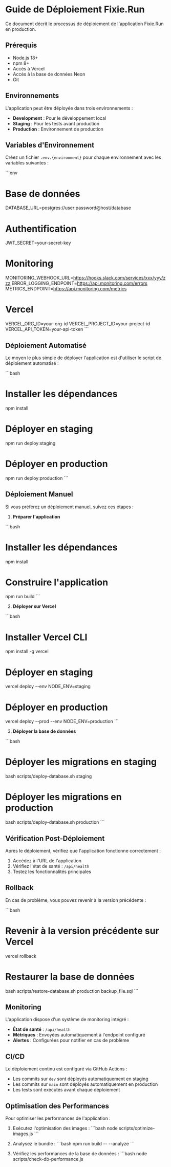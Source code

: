 # Guide de Déploiement Fixie.Run

Ce document décrit le processus de déploiement de l'application Fixie.Run en production.

## Prérequis

- Node.js 18+
- npm 8+
- Accès à Vercel
- Accès à la base de données Neon
- Git

## Environnements

L'application peut être déployée dans trois environnements :

- **Development** : Pour le développement local
- **Staging** : Pour les tests avant production
- **Production** : Environnement de production

## Variables d'Environnement

Créez un fichier `.env.{environment}` pour chaque environnement avec les variables suivantes :

\`\`\`env
# Base de données
DATABASE_URL=postgres://user:password@host/database

# Authentification
JWT_SECRET=your-secret-key

# Monitoring
MONITORING_WEBHOOK_URL=https://hooks.slack.com/services/xxx/yyy/zzz
ERROR_LOGGING_ENDPOINT=https://api.monitoring.com/errors
METRICS_ENDPOINT=https://api.monitoring.com/metrics

# Vercel
VERCEL_ORG_ID=your-org-id
VERCEL_PROJECT_ID=your-project-id
VERCEL_API_TOKEN=your-api-token
\`\`\`

## Déploiement Automatisé

Le moyen le plus simple de déployer l'application est d'utiliser le script de déploiement automatisé :

\`\`\`bash
# Installer les dépendances
npm install

# Déployer en staging
npm run deploy:staging

# Déployer en production
npm run deploy:production
\`\`\`

## Déploiement Manuel

Si vous préférez un déploiement manuel, suivez ces étapes :

1. **Préparer l'application**

\`\`\`bash
# Installer les dépendances
npm install

# Construire l'application
npm run build
\`\`\`

2. **Déployer sur Vercel**

\`\`\`bash
# Installer Vercel CLI
npm install -g vercel

# Déployer en staging
vercel deploy --env NODE_ENV=staging

# Déployer en production
vercel deploy --prod --env NODE_ENV=production
\`\`\`

3. **Déployer la base de données**

\`\`\`bash
# Déployer les migrations en staging
bash scripts/deploy-database.sh staging

# Déployer les migrations en production
bash scripts/deploy-database.sh production
\`\`\`

## Vérification Post-Déploiement

Après le déploiement, vérifiez que l'application fonctionne correctement :

1. Accédez à l'URL de l'application
2. Vérifiez l'état de santé : `/api/health`
3. Testez les fonctionnalités principales

## Rollback

En cas de problème, vous pouvez revenir à la version précédente :

\`\`\`bash
# Revenir à la version précédente sur Vercel
vercel rollback

# Restaurer la base de données
bash scripts/restore-database.sh production backup_file.sql
\`\`\`

## Monitoring

L'application dispose d'un système de monitoring intégré :

- **État de santé** : `/api/health`
- **Métriques** : Envoyées automatiquement à l'endpoint configuré
- **Alertes** : Configurées pour notifier en cas de problème

## CI/CD

Le déploiement continu est configuré via GitHub Actions :

- Les commits sur `dev` sont déployés automatiquement en staging
- Les commits sur `main` sont déployés automatiquement en production
- Les tests sont exécutés avant chaque déploiement

## Optimisation des Performances

Pour optimiser les performances de l'application :

1. Exécutez l'optimisation des images :
\`\`\`bash
node scripts/optimize-images.js
\`\`\`

2. Analysez le bundle :
\`\`\`bash
npm run build -- --analyze
\`\`\`

3. Vérifiez les performances de la base de données :
\`\`\`bash
node scripts/check-db-performance.js
